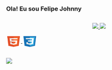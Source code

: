### Ola! Eu sou Felipe Johnny

##

<div align="center" style"display: flex">
  <a href="https://github.com/FelJohnny">
  <img height="170em" src="https://github-readme-stats.vercel.app/api?username=FelJohnny&show_icons=true&theme=dark&include_all_commits=true&count_private=true"/>
  <img height="170em" src="https://github-readme-stats.vercel.app/api/top-langs/?username=FelJohnny&layout=compact&langs_count=7&theme=dark"/>
</div>
  
<div style="display: inline_block"><br>
  <img align="center" alt="Johnny-HTML" height="30" width="40" src="https://raw.githubusercontent.com/devicons/devicon/master/icons/html5/html5-original.svg">
  <img align="center" alt="Johnny-CSS" height="30" width="40" src="https://raw.githubusercontent.com/devicons/devicon/master/icons/css3/css3-original.svg">
  </div>
  
  ##
  
  <div>
     <a href="https://www.linkedin.com/in/felipe-johnny-47a5a0177/" target="_blank"><img src="https://img.shields.io/badge/-LinkedIn-%230077B5?style=for-the-badge&logo=linkedin&logoColor=white" target="_blank"></a> 
  </div>
  
  
